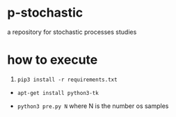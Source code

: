 # p-stochastic
a repository for stochastic processes studies

# how to execute

1. `pip3 install -r requirements.txt`

- `apt-get install python3-tk`

- `python3 pre.py N` where N is the number os samples
